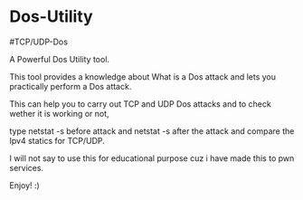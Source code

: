 # Dos-Utility

#TCP/UDP-Dos

A Powerful Dos Utility tool.

This tool provides a knowledge about What is a Dos attack and lets you practically perform a Dos attack.

This can help you to carry out TCP and UDP Dos attacks and to check wether it is working or not,

type netstat -s before attack and netstat -s after the attack and compare the Ipv4 statics for TCP/UDP.

I will not say to use this for educational purpose cuz i have made this to pwn services.

Enjoy! :)
